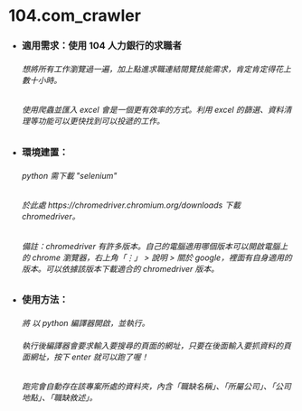 # 104.com_crawler

* <h3> 適用需求：使用 104 人力銀行的求職者
    <h6> 想將所有工作瀏覽過一遍，加上點進求職連結閱覽技能需求，肯定肯定得花上數十小時。
    <h6> 使用爬蟲並匯入 excel 會是一個更有效率的方式。利用 excel 的篩選、資料清理等功能可以更快找到可以投遞的工作。
    
* <h3> 環境建置：
    <h6> python 需下載 "selenium"  
    <h6> 於此處 https://chromedriver.chromium.org/downloads 下載 chromedriver。
    <h6> 備註：chromedriver 有許多版本。自己的電腦適用哪個版本可以開啟電腦上的 chrome 瀏覽器，右上角「⋮」 > 說明 > 關於 google，裡面有自身適用的版本。可以依據該版本下載適合的 chromedriver 版本。
    
* <h3> 使用方法：
    <h6> 將 <grabbing.py> 以 python 編譯器開啟，並執行。
    <h6> 執行後編譯器會要求輸入要搜尋的頁面的網址，只要在後面輸入要抓資料的頁面網址，按下 enter 就可以跑了喔！
    <h6> 跑完會自動存在該專案所處的資料夾，內含「職缺名稱」、「所屬公司」、「公司地點」、「職缺敘述」。
